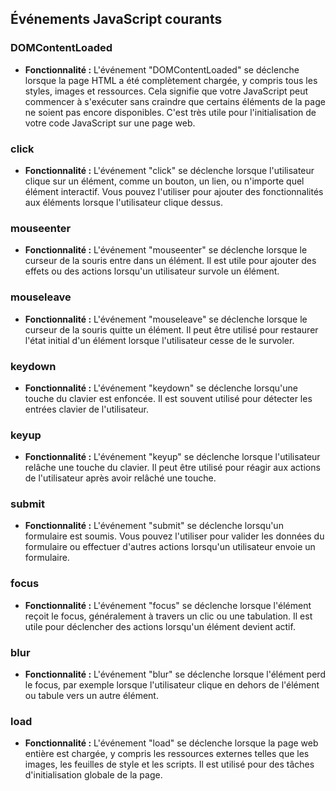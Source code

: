 ## Événements JavaScript courants

### DOMContentLoaded

- **Fonctionnalité :** L'événement "DOMContentLoaded" se déclenche lorsque la page HTML a été complètement chargée, y compris tous les styles, images et ressources. Cela signifie que votre JavaScript peut commencer à s'exécuter sans craindre que certains éléments de la page ne soient pas encore disponibles. C'est très utile pour l'initialisation de votre code JavaScript sur une page web.

### click

- **Fonctionnalité :** L'événement "click" se déclenche lorsque l'utilisateur clique sur un élément, comme un bouton, un lien, ou n'importe quel élément interactif. Vous pouvez l'utiliser pour ajouter des fonctionnalités aux éléments lorsque l'utilisateur clique dessus.

### mouseenter

- **Fonctionnalité :** L'événement "mouseenter" se déclenche lorsque le curseur de la souris entre dans un élément. Il est utile pour ajouter des effets ou des actions lorsqu'un utilisateur survole un élément.

### mouseleave

- **Fonctionnalité :** L'événement "mouseleave" se déclenche lorsque le curseur de la souris quitte un élément. Il peut être utilisé pour restaurer l'état initial d'un élément lorsque l'utilisateur cesse de le survoler.

### keydown

- **Fonctionnalité :** L'événement "keydown" se déclenche lorsqu'une touche du clavier est enfoncée. Il est souvent utilisé pour détecter les entrées clavier de l'utilisateur.

### keyup

- **Fonctionnalité :** L'événement "keyup" se déclenche lorsque l'utilisateur relâche une touche du clavier. Il peut être utilisé pour réagir aux actions de l'utilisateur après avoir relâché une touche.

### submit

- **Fonctionnalité :** L'événement "submit" se déclenche lorsqu'un formulaire est soumis. Vous pouvez l'utiliser pour valider les données du formulaire ou effectuer d'autres actions lorsqu'un utilisateur envoie un formulaire.

### focus

- **Fonctionnalité :** L'événement "focus" se déclenche lorsque l'élément reçoit le focus, généralement à travers un clic ou une tabulation. Il est utile pour déclencher des actions lorsqu'un élément devient actif.

### blur

- **Fonctionnalité :** L'événement "blur" se déclenche lorsque l'élément perd le focus, par exemple lorsque l'utilisateur clique en dehors de l'élément ou tabule vers un autre élément.

### load

- **Fonctionnalité :** L'événement "load" se déclenche lorsque la page web entière est chargée, y compris les ressources externes telles que les images, les feuilles de style et les scripts. Il est utilisé pour des tâches d'initialisation globale de la page.
